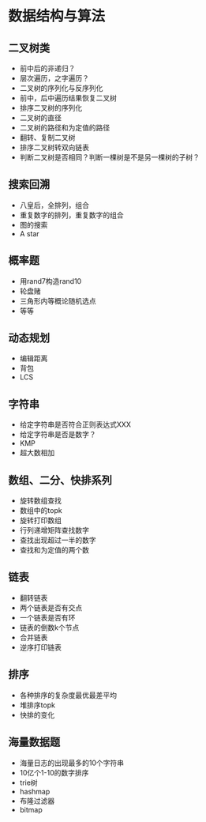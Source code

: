 # 数据结构与算法

## 二叉树类

- 前中后的非递归？
- 层次遍历，之字遍历？
- 二叉树的序列化与反序列化
- 前中，后中遍历结果恢复二叉树
- 排序二叉树的序列化
- 二叉树的直径
- 二叉树的路径和为定值的路径
- 翻转、复制二叉树
- 排序二叉树转双向链表
- 判断二叉树是否相同？判断一棵树是不是另一棵树的子树？

## 搜索回溯

- 八皇后，全排列，组合
- 重复数字的排列，重复数字的组合
- 图的搜索
- A star

## 概率题 

- 用rand7构造rand10
- 轮盘赌
- 三角形内等概论随机选点
- 等等

## 动态规划

- 编辑距离
- 背包
- LCS

## 字符串

- 给定字符串是否符合正则表达式XXX
- 给定字符串是否是数字？
- KMP
- 超大数相加

## 数组、二分、快排系列

- 旋转数组查找
- 数组中的topk
- 旋转打印数组
- 行列递增矩阵查找数字
- 查找出现超过一半的数字
- 查找和为定值的两个数

## 链表

- 翻转链表
- 两个链表是否有交点
- 一个链表是否有环
- 链表的倒数k个节点
- 合并链表
- 逆序打印链表

## 排序

- 各种排序的复杂度最优最差平均
- 堆排序topk
- 快排的变化

## 海量数据题

- 海量日志的出现最多的10个字符串
- 10亿个1-10的数字排序
- trie树
- hashmap
- 布隆过滤器
- bitmap

